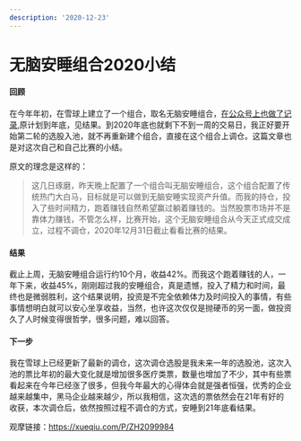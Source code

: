 ```yaml
---
description: '2020-12-23'
---
```


# 无脑安睡组合2020小结

#### 回顾

在今年年初，在雪球上建立了一个组合，取名无脑安睡组合，[在公众号上也做了记录](http://mp.weixin.qq.com/s?__biz=MjM5NTQyMzY2MQ==&mid=2447860002&idx=1&sn=23745f52811a8f937938b7c6b803a65f&chksm=b2eb75e0859cfcf67fe8c5da6b1afa98865291d36cf23a163ee7bd3b0b4d515c46a27726dee2&scene=21#wechat_redirect),原计划到年底，见结果。到2020年底也就剩下不到一周的交易日，我正好要开始第二轮的选股入池，就不再重新建个组合，直接在这个组合上调仓。这篇文章也是对这次自己和自己比赛的小结。

原文的理念是这样的：

> 这几日琢磨，昨天晚上配置了一个组合叫无脑安睡组合，这个组合配置了传统热门大白马，目标就是可以做到无脑安睡实现资产升值。而我的持仓，投入了些时间精力，跑着赚钱自然希望赢过躺着赚钱的。当然股票市场并不是靠体力赚钱，不管怎么样，比赛开始，这个无脑安睡组合从今天正式成交成立，过程不调仓，2020年12月31日截止看看比赛的结果。

#### 结果

截止上周，无脑安睡组合运行约10个月，收益42%。而我这个跑着赚钱的人，一年下来，收益45%，刚刚超过我的安睡组合，真是遗憾，投入了精力和时间，最终也是微弱胜利，这个结果说明，投资是不完全依赖体力及时间投入的事情，有些事情想明白就可以安心坐享收益，当然，也许这次仅仅是抛硬币的另一面，做投资久了人时候变得很哲学，很多问题，难以回答。

#### 下一步

我在雪球上已经更新了最新的调仓，这次调仓选股是我未来一年的选股池，这次入池的票比年初的最大变化就是增加很多医疗类票，数量也增加了不少，其中有些票看起来在今年已经涨了很多，但我今年最大的心得体会就是强者恒强，优秀的企业越来越集中，黑马企业越来越少，所以我相信，这次选的票依然会在21年有好的收获，本次调仓后，依然按照过程不调仓的方式，安睡到21年底看结果。

观摩链接：https://xueqiu.com/P/ZH2099984

